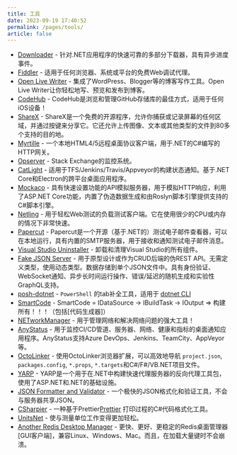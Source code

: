 ```yaml
---
title: 工具
date: 2023-09-19 17:40:52
permalink: /pages/tools/
article: false
---
```

* [Downloader](https://github.com/bezzad/Downloader) - 针对.NET应用程序的快速可靠的多部分下载器，具有异步进度事件。
* [Fiddler](https://www.telerik.com/fiddler) -  适用于任何浏览器、系统或平台的免费Web调试代理。
* [Open Live Writer](https://github.com/OpenLiveWriter/OpenLiveWriter) - 集成了WordPress、Blogger等的博客写作工具。Open Live Writer让你轻松地写、预览和发布到博客。
* [CodeHub](https://github.com/CodeHubApp/CodeHub) - CodeHub是浏览和管理GitHub存储库的最佳方式，适用于任何iOS设备！
* [ShareX](https://github.com/ShareX/ShareX) -  ShareX是一个免费的开源程序，允许你捕获或记录屏幕的任何区域，并通过按键来分享它。它还允许上传图像、文本或其他类型的文件到80多个支持的目的地。
* [Myrtille](https://github.com/cedrozor/myrtille) - 一个本地HTML4/5远程桌面协议客户端，用于.NET的C#编写的HTTP网关。
* [Opserver](https://github.com/Opserver/Opserver) -  Stack Exchange的监控系统。
* [CatLight](https://catlight.io) - 适用于TFS/Jenkins/Travis/Appveyor的构建状态通知。基于.NET Core和Electron的跨平台桌面应用程序。
* [Mockaco](https://github.com/natenho/Mockaco/) -  具有快速设置功能的API模拟服务器，用于模拟HTTP响应，利用了ASP.NET Core功能，内置了伪造数据生成和由Roslyn脚本引擎提供支持的C#脚本引擎。
* [Netling](https://github.com/hallatore/Netling) - 用于轻松Web测试的负载测试客户端。它在使用很少的CPU或内存的情况下非常快速。
* [Papercut](https://github.com/ChangemakerStudios/Papercut-SMTP) - Papercut是一个开源（基于.NET的）测试电子邮件查看器，可以在本地运行，具有内置的SMTP服务器，用于接收和通知测试电子邮件消息。
* [Visual Studio Uninstaller](https://github.com/Microsoft/VisualStudioUninstaller) - 卸载和清理Visual Studio的所有组件。
* [Fake JSON Server](https://github.com/ttu/dotnet-fake-json-server) - 用于原型设计或作为CRUD后端的伪REST API。无需定义类型，使用动态类型。数据存储到单个JSON文件中。具有身份验证、WebSocket通知、异步长时间运行操作、错误/延迟的随机生成和实验性GraphQL支持。
* [posh-dotnet](https://github.com/bergmeister/posh-dotnet) - `PowerShell` 的tab补全工具，适用于 [dotnet CLI](https://github.com/dotnet/cli)
* [SmartCode](https://github.com/dotnetcore/SmartCode) - SmartCode = IDataSource -> IBuildTask -> IOutput => 构建所有！！！（包括[代码生成器]）
* [NETworkManager](https://github.com/BornToBeRoot/NETworkManager) - 用于管理网络和解决网络问题的强大工具！
* [AnyStatus](https://www.anystat.us) - 用于监控CI/CD管道、服务器、网络、健康和指标的桌面通知应用程序。AnyStatus支持Azure DevOps、Jenkins、TeamCity、AppVeyor等。
* [OctoLinker](https://github.com/OctoLinker/OctoLinker) - 使用OctoLinker浏览器扩展，可以高效地导航 `project.json`, `packages.config`, `*.props`, `*.targets`和C#/F#/VB.NET项目文件。
* [YARP](https://github.com/microsoft/reverse-proxy) - YARP是一个用于在.NET中构建快速代理服务器的反向代理工具包，使用了ASP.NET和.NET的基础设施。
* [JSON Formatter and Validator](https://elmah.io/tools/json-formatter/) - 一个极快的JSON格式化和验证工具，不会与服务器共享JSON。
* [CSharpier](https://github.com/belav/csharpier) - 一种基于Prettier[Prettier](https://github.com/prettier/prettier) 打印过程的C#代码格式化工具。 
* [UnitsNet](https://github.com/angularsen/UnitsNet) - 使与测量单位工作变得更加轻松。
* [Another Redis Desktop Manager](https://github.com/qishibo/AnotherRedisDesktopManager) - 更快、更好、更稳定的Redis桌面管理器[GUI客户端]，兼容Linux、Windows、Mac。而且，在加载大量键时不会崩溃。